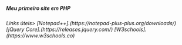 # <h5> Meu primeiro site em PHP </h5>





<h6> Links úteis>
  [Notepad++].(https://notepad-plus-plus.org/downloads/)
  [jQuery Core].(https://releases.jquery.com/)
  [W3schools].(https://www.w3schools.co)

